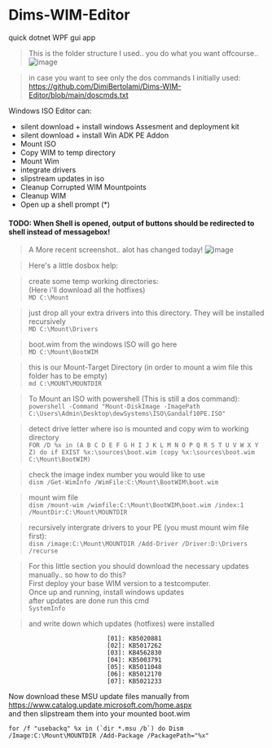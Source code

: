 # Dims-WIM-Editor

quick dotnet WPF gui app

> This is the folder structure I used.. you do what you want offcourse..
![image](https://user-images.githubusercontent.com/77209365/208245447-a03cd392-b8e0-44aa-88bf-907faf1bac00.png)

> in case you want to see only the dos commands I initially used:
https://github.com/DimiBertolami/Dims-WIM-Editor/blob/main/doscmds.txt

Windows ISO Editor can: 
  - silent download + install windows Assesment and deployment kit
  - silent download + install Win ADK PE Addon
  - Mount ISO
  - Copy WIM to temp directory
  - Mount Wim
  - integrate drivers
  - slipstream updates in iso
  - Cleanup Corrupted WIM Mountpoints
  - Cleanup WIM
  - Open up a shell prompt (*)
  
  #### TODO: When Shell is opened, output of buttons should be redirected to shell instead of messagebox!
  
> A More recent screenshot.. alot has changed today!
![image](https://user-images.githubusercontent.com/77209365/210468600-f03c3f0c-3ec7-4757-b77b-ea43baa5bdfb.png)



  
  
> Here's a little dosbox help: <br />

> create some temp working directories:<br />
> (Here i'll download all the hotfixes)<br />
```MD C:\Mount```

> just drop all your extra drivers into this directory. They will be installed recursively<br />
```MD C:\Mount\Drivers```

> boot.wim from the windows ISO will go here<br />
```MD C:\Mount\BootWIM```

> this is our Mount-Target Directory (in order to mount a wim file this folder has to be empty)<br />
```md C:\MOUNT\MOUNTDIR```

> To Mount an ISO with powershell (This is still a dos command):<br />
```powershell -Command "Mount-DiskImage -ImagePath C:\Users\Admin\Desktop\dewSystems\ISO\Gandalf10PE.ISO"```

> detect drive letter where iso is mounted and copy wim to working directory<br />
```FOR /D %x in (A B C D E F G H I J K L M N O P Q R S T U V W X Y Z) do if EXIST %x:\sources\boot.wim (copy %x:\sources\boot.wim C:\Mount\BootWIM)```

> check the image index number you would like to use<br />
```dism /Get-WimInfo /WimFile:C:\Mount\BootWIM\boot.wim```

> mount wim file<br />
```dism /mount-wim /wimfile:C:\Mount\BootWIM\boot.wim /index:1 /MountDir:C:\Mount\MOUNTDIR```

> recursively intergrate drivers to your PE (you must mount wim file first): <br />
```dism /image:C:\Mount\MOUNTDIR /Add-Driver /Driver:D:\Drivers /recurse```

> For this little section you should download the necessary updates manually.. so how to do this?<br />
> First deploy your base WIM version to a testcomputer.<br />
> Once up and running, install windows updates<br />
> after updates are done run this cmd <br />
```SystemInfo ```

> and write down which updates (hotfixes) were installed<br />
```Hotfix(s):                 17 Hotfix(s) Installed.
                           [01]: KB5020881
                           [02]: KB5017262
                           [03]: KB4562830
                           [04]: KB5003791
                           [05]: KB5011048
                           [06]: KB5012170
                           [07]: KB5021233
```

Now download these MSU update files manually from https://www.catalog.update.microsoft.com/home.aspx <br />and then slipstream them into your mounted boot.wim

```
for /f "usebackq" %x in (`dir *.msu /b`) do Dism /Image:C:\Mount\MOUNTDIR /Add-Package /PackagePath="%x"
```


